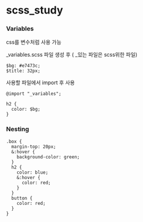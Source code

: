 # scss_study

### Variables
css를 변수처럼 사용 가능

_variables.scss 파일 생성 후 ( _있는 파일은 scss위한 파일)
```
$bg: #e7473c;
$title: 32px;
```

사용할 파일에서 import 후 사용
```
@import "_variables";

h2 {
  color: $bg;
}
```


### Nesting

```
.box {
  margin-top: 20px;
  &:hover {
    background-color: green;
  }
  h2 {
    color: blue;
    &:hover {
      color: red;
    }
  }
  button {
    color: red;
  }
}
```
